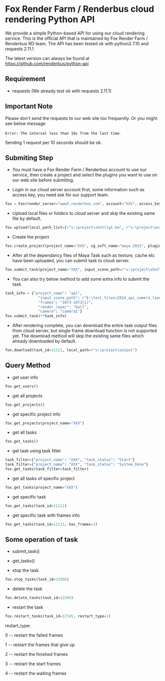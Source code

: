 # Fox Render Farm / Renderbus cloud rendering Python API
We provide a simple Python-based API for using our cloud rendering service. This is the official API that is maintained by Fox Render Farm / Renderbus RD team. The API has been tested ok with python2.7.10 and requests 2.11.1

The latest version can always be found at
https://github.com/renderbus/python-api

## Requirement
- requests (We already test ok with requests 2.11.1)

## Important Note
Please don't send the requests to our web site too frequently. Or you might see below message

`Error: The interval less than 10s from the last time`.

Sending 1 request per 10 seconds should be ok.

## Submiting Step
- You must have a Fox Render Farm / Renderbus account to use our service, then create a project and select the plugins you want to use on our web site before submiting.

- Login in our cloud server account first, some information such as access key, you need ask for our support team.
```py
fox = Fox(render_server="www5.renderbus.com", account="XXX", access_key="XXX")
```

- Upload local files or folders to cloud server and skip the existing same file by default.
```py
fox.upload(local_path_list=[r"v:\project\shot\lgt.ma", r"v:\project\asset\sourceimages"])
```

- Create the project
```py
fox.create_project(project_name="XXX", cg_soft_name="maya 2015", plugin_name="pgYetiMaya 1.3.17")
```

- After all the dependancy files of Maya Task such as texture, cache etc have been uploaded, you can submit task to cloud server.
```py
fox.submit_task(project_name="XXX", input_scene_path=r"v:\project\shot\lgt.ma", frames="1-10[1]")
```

- You can also try below method to add some extra info to submit the task.
```py
task_info = {"project_name": "api",
               "input_scene_path": r"E:\test_files\2014_api_camera_layer.mb",
               "frames": "1073-1073[1]",
               "render_layer": "ball",
               "camera": "camera1"}
fox.submit_task(**task_info)
```

- After rendering complete, you can download the entire task output files from cloud server, but single frame download function is not supported yet. The download method will skip the existing same files which already downloaded by default.
```py
fox.download(task_id=11111, local_path=r"v:\project\output")
```

## Query Method
 - get user info
```py
fox.get_users()
```

- get all projects
```py
fox.get_projects()
```

- get specific project info
```py
fox.get_projects(project_name="XXX")
```

- get all tasks
```py
fox.get_tasks()
```

- get task using task filter
```py
task_filter={"project_name": "XXX", "task_status": "Start"}
task_filter={"project_name": "XXX", "task_status": "System_Done"}
fox.get_tasks(task_filter=task_filter)
```

- get all tasks of specific project
```py
fox.get_tasks(project_name="XXX")
```

- get specific task
```py
fox.get_tasks(task_id=11111)
```

- get specific task with frames info
```py
fox.get_tasks(task_id=11111, has_frames=1)
```

## Some operation of task

- submit_task()
- get_tasks()

- stop the task

```py
fox.stop_tasks(task_id=23456)
```

- delete the task

```py
fox.delete_tasks(task_id=12345)
```

- restart the task

```py
fox.restart_tasks(task_id=12345, restart_type=1)
```

restart_type:  

0 -- restart the failed frames

1 -- restart the frames that give up

2 -- restart the finished frames

3 -- restart the start frames

4 -- restart the waiting frames
